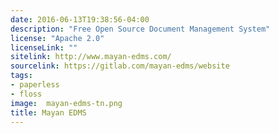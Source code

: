 ```yaml
---
date: 2016-06-13T19:38:56-04:00
description: "Free Open Source Document Management System"
license: "Apache 2.0"
licenseLink: ""
sitelink: http://www.mayan-edms.com/
sourcelink: https://gitlab.com/mayan-edms/website
tags:
- paperless
- floss
image:  mayan-edms-tn.png
title: Mayan EDMS
---
```


